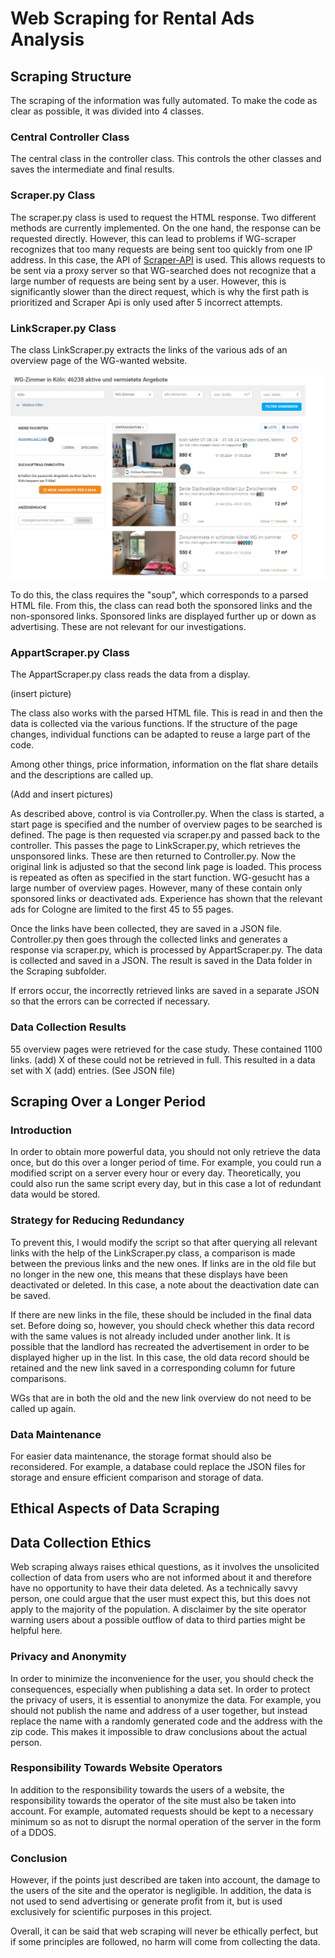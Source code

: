 # Web Scraping for Rental Ads Analysis

## Scraping Structure

The scraping of the information was fully automated. To make the code as clear as possible, it was divided into 4 classes.

### Central Controller Class

The central class in the controller class. This controls the other classes and saves the intermediate and final results.

### Scraper.py Class

The scraper.py class is used to request the HTML response. Two different methods are currently implemented. On the one hand, the response can be requested directly. However, this can lead to problems if WG-scraper recognizes that too many requests are being sent too quickly from one IP address. In this case, the API of [Scraper-API](https://www.scraperapi.com/) is used. This allows requests to be sent via a proxy server so that WG-searched does not recognize that a large number of requests are being sent by a user. However, this is significantly slower than the direct request, which is why the first path is prioritized and Scraper Api is only used after 5 incorrect attempts.

### LinkScraper.py Class

The class LinkScraper.py extracts the links of the various ads of an overview page of the WG-wanted website.

![Shared Appartment Listing](pictures/WG_listings_wg_gesucht.png)

To do this, the class requires the "soup", which corresponds to a parsed HTML file. From this, the class can read both the sponsored links and the non-sponsored links. Sponsored links are displayed further up or down as advertising. These are not relevant for our investigations.

### AppartScraper.py Class

The AppartScraper.py class reads the data from a display.

(insert picture)

The class also works with the parsed HTML file. This is read in and then the data is collected via the various functions. If the structure of the page changes, individual functions can be adapted to reuse a large part of the code.

Among other things, price information, information on the flat share details and the descriptions are called up.

(Add and insert pictures)

As described above, control is via Controller.py. When the class is started, a start page is specified and the number of overview pages to be searched is defined. The page is then requested via scraper.py and passed back to the controller. This passes the page to LinkScraper.py, which retrieves the unsponsored links. These are then returned to Controller.py. Now the original link is adjusted so that the second link page is loaded. This process is repeated as often as specified in the start function. WG-gesucht has a large number of overview pages. However, many of these contain only sponsored links or deactivated ads. Experience has shown that the relevant ads for Cologne are limited to the first 45 to 55 pages.

Once the links have been collected, they are saved in a JSON file. Controller.py then goes through the collected links and generates a response via scraper.py, which is processed by AppartScraper.py. The data is collected and saved in a JSON. The result is saved in the Data folder in the Scraping subfolder.

If errors occur, the incorrectly retrieved links are saved in a separate JSON so that the errors can be corrected if necessary.

### Data Collection Results

55 overview pages were retrieved for the case study. These contained 1100 links. (add) X of these could not be retrieved in full. This resulted in a data set with X (add) entries. (See JSON file)


## Scraping Over a Longer Period

### Introduction
In order to obtain more powerful data, you should not only retrieve the data once, but do this over a longer period of time. For example, you could run a modified script on a server every hour or every day. Theoretically, you could also run the same script every day, but in this case a lot of redundant data would be stored.

### Strategy for Reducing Redundancy
To prevent this, I would modify the script so that after querying all relevant links with the help of the LinkScraper.py class, a comparison is made between the previous links and the new ones. If links are in the old file but no longer in the new one, this means that these displays have been deactivated or deleted. In this case, a note about the deactivation date can be saved.

If there are new links in the file, these should be included in the final data set. Before doing so, however, you should check whether this data record with the same values is not already included under another link. It is possible that the landlord has recreated the advertisement in order to be displayed higher up in the list. In this case, the old data record should be retained and the new link saved in a corresponding column for future comparisons.

WGs that are in both the old and the new link overview do not need to be called up again.

### Data Maintenance
For easier data maintenance, the storage format should also be reconsidered. For example, a database could replace the JSON files for storage and ensure efficient comparison and storage of data.

## Ethical Aspects of Data Scraping

## Data Collection Ethics
Web scraping always raises ethical questions, as it involves the unsolicited collection of data from users who are not informed about it and therefore have no opportunity to have their data deleted. As a technically savvy person, one could argue that the user must expect this, but this does not apply to the majority of the population. A disclaimer by the site operator warning users about a possible outflow of data to third parties might be helpful here.

### Privacy and Anonymity
In order to minimize the inconvenience for the user, you should check the consequences, especially when publishing a data set. In order to protect the privacy of users, it is essential to anonymize the data. For example, you should not publish the name and address of a user together, but instead replace the name with a randomly generated code and the address with the zip code. This makes it impossible to draw conclusions about the actual person.

### Responsibility Towards Website Operators
In addition to the responsibility towards the users of a website, the responsibility towards the operator of the site must also be taken into account. For example, automated requests should be kept to a necessary minimum so as not to disrupt the normal operation of the server in the form of a DDOS.

### Conclusion
However, if the points just described are taken into account, the damage to the users of the site and the operator is negligible. In addition, the data is not used to send advertising or generate profit from it, but is used exclusively for scientific purposes in this project.

Overall, it can be said that web scraping will never be ethically perfect, but if some principles are followed, no harm will come from collecting the data.



